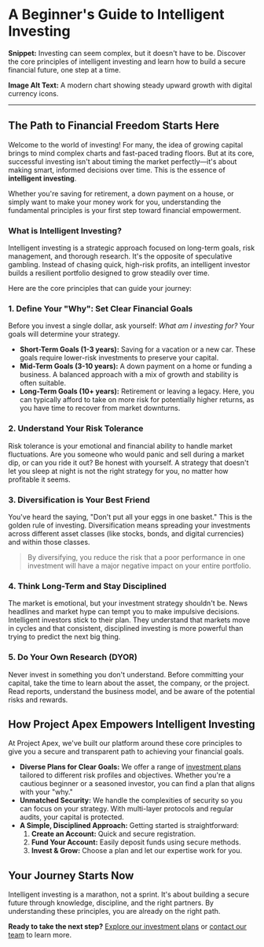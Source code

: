 # A Beginner's Guide to Intelligent Investing

**Snippet:** Investing can seem complex, but it doesn't have to be. Discover the core principles of intelligent investing and learn how to build a secure financial future, one step at a time.

**Image Alt Text:** A modern chart showing steady upward growth with digital currency icons.

---

## The Path to Financial Freedom Starts Here

Welcome to the world of investing! For many, the idea of growing capital brings to mind complex charts and fast-paced trading floors. But at its core, successful investing isn't about timing the market perfectly—it's about making smart, informed decisions over time. This is the essence of **intelligent investing**.

Whether you're saving for retirement, a down payment on a house, or simply want to make your money work for you, understanding the fundamental principles is your first step toward financial empowerment.

### What is Intelligent Investing?

Intelligent investing is a strategic approach focused on long-term goals, risk management, and thorough research. It's the opposite of speculative gambling. Instead of chasing quick, high-risk profits, an intelligent investor builds a resilient portfolio designed to grow steadily over time.

Here are the core principles that can guide your journey:

### 1. Define Your "Why": Set Clear Financial Goals

Before you invest a single dollar, ask yourself: _What am I investing for?_ Your goals will determine your strategy.

- **Short-Term Goals (1-3 years):** Saving for a vacation or a new car. These goals require lower-risk investments to preserve your capital.
- **Mid-Term Goals (3-10 years):** A down payment on a home or funding a business. A balanced approach with a mix of growth and stability is often suitable.
- **Long-Term Goals (10+ years):** Retirement or leaving a legacy. Here, you can typically afford to take on more risk for potentially higher returns, as you have time to recover from market downturns.

### 2. Understand Your Risk Tolerance

Risk tolerance is your emotional and financial ability to handle market fluctuations. Are you someone who would panic and sell during a market dip, or can you ride it out? Be honest with yourself. A strategy that doesn't let you sleep at night is not the right strategy for you, no matter how profitable it seems.

### 3. Diversification is Your Best Friend

You've heard the saying, "Don't put all your eggs in one basket." This is the golden rule of investing. Diversification means spreading your investments across different asset classes (like stocks, bonds, and digital currencies) and within those classes.

> By diversifying, you reduce the risk that a poor performance in one investment will have a major negative impact on your entire portfolio.

### 4. Think Long-Term and Stay Disciplined

The market is emotional, but your investment strategy shouldn't be. News headlines and market hype can tempt you to make impulsive decisions. Intelligent investors stick to their plan. They understand that markets move in cycles and that consistent, disciplined investing is more powerful than trying to predict the next big thing.

### 5. Do Your Own Research (DYOR)

Never invest in something you don't understand. Before committing your capital, take the time to learn about the asset, the company, or the project. Read reports, understand the business model, and be aware of the potential risks and rewards.

## How Project Apex Empowers Intelligent Investing

At Project Apex, we've built our platform around these core principles to give you a secure and transparent path to achieving your financial goals.

- **Diverse Plans for Clear Goals:** We offer a range of [investment plans](plans.html) tailored to different risk profiles and objectives. Whether you're a cautious beginner or a seasoned investor, you can find a plan that aligns with your "why."
- **Unmatched Security:** We handle the complexities of security so you can focus on your strategy. With multi-layer protocols and regular audits, your capital is protected.
- **A Simple, Disciplined Approach:** Getting started is straightforward:
  1.  **Create an Account:** Quick and secure registration.
  2.  **Fund Your Account:** Easily deposit funds using secure methods.
  3.  **Invest & Grow:** Choose a plan and let our expertise work for you.

## Your Journey Starts Now

Intelligent investing is a marathon, not a sprint. It's about building a secure future through knowledge, discipline, and the right partners. By understanding these principles, you are already on the right path.

**Ready to take the next step?** [Explore our investment plans](plans.html) or [contact our team](contact.html) to learn more.
